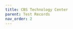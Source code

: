 ```yaml
---
title: CBS Technology Center
parent: Test Records
nav_order: 2
---
```


<div id="adobe-dc-view" style="width: 800px;"></div>
<script src="https://acrobatservices.adobe.com/view-sdk/viewer.js"></script>
<script type="text/javascript">
	document.addEventListener("adobe_dc_view_sdk.ready", function(){ 
		var adobeDCView = new AdobeDC.View({clientId: "5aca0821dfc443928ce227808de9010e", divId: "adobe-dc-view"});
		adobeDCView.previewFile({
			content:{location: {url: "./assets/pdf/CBS Pro Series Test Records.pdf"}},
			metaData:{fileName: "CBS Pro Series Test Records.pdf"}
		}, {embedMode: "IN_LINE"});
	});
</script>
